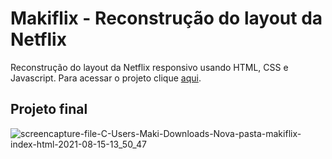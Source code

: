 # Makiflix - Reconstrução do layout da Netflix
Reconstrução do layout da Netflix responsivo usando HTML, CSS e Javascript. Para acessar o projeto clique [aqui](https://fernandamakihirose.github.io/makiflix/).

## Projeto final
![screencapture-file-C-Users-Maki-Downloads-Nova-pasta-makiflix-index-html-2021-08-15-13_50_47](https://user-images.githubusercontent.com/72028645/129486112-6fb50fb9-b0be-4701-92c5-f979f5bc3b10.png)
